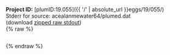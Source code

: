 **Project ID:** [plumID:19.055]({{ '/' | absolute_url }}eggs/19/055/)  
Stderr for source:  acealanmewater64/plumed.dat   
(download [zipped raw stdout](plumed.dat.plumed.stdout.txt.zip))  
{% raw %}
<pre>
</pre>
{% endraw %}
